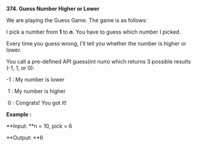 **374. Guess Number Higher or Lower**

We are playing the Guess Game. The game is as follows:

I pick a number from **1** to **_n_**. You have to guess which number I picked.

Every time you guess wrong, I'll tell you whether the number is higher or lower.

You call a pre-defined API guess(int num) which returns 3 possible results (-1, 1, or 0):

-1 : My number is lower

 1 : My number is higher

 0 : Congrats! You got it!

**Example :**

**Input: **n = 10, pick = 6

**Output: **6
